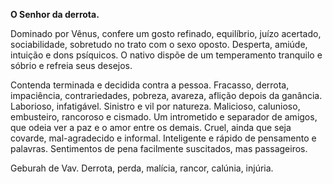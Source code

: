 **O Senhor da derrota.**

  

Dominado por Vênus, confere um gosto refinado, equilíbrio, juízo acertado,
sociabilidade, sobretudo no trato com o sexo oposto. Desperta, amiúde,
intuição e dons psíquicos. O nativo dispõe de um temperamento tranquilo e
sóbrio e refreia seus desejos.

  

Contenda terminada e decidida contra a pessoa. Fracasso, derrota, impaciência,
contrariedades, pobreza, avareza, aflição depois da ganância. Laborioso,
infatigável. Sinistro e vil por natureza. Malicioso, calunioso, embusteiro,
rancoroso e cismado. Um intrometido e separador de amigos, que odeia ver a paz
e o amor entre os demais. Cruel, ainda que seja covarde, mal-agradecido e
informal. Inteligente e rápido de pensamento e palavras. Sentimentos de pena
facilmente suscitados, mas passageiros.

  

Geburah de Vav. Derrota, perda, malícia, rancor, calúnia, injúria.

